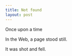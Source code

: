 ```yaml
---
title: Not found
layout: post
---
```


Once upon a time

In the Web, a page stood still.

It was shot and fell.

